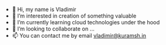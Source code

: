 - 👋 Hi, my name is Vladimir
- 👀 I’m interested in creation of something valuable
- 🌱 I’m currently learning cloud technologies under the hood
- 💞️ I’m looking to collaborate on ...
- 📫 You can contact me by email vladimir@kuramsh.in

<!---
Vladimare/Vladimare is a ✨ special ✨ repository because its `README.md` (this file) appears on your GitHub profile.
You can click the Preview link to take a look at your changes.
--->
